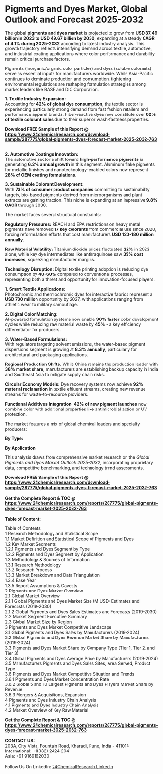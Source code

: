<h1>Pigments and Dyes Market, Global Outlook and Forecast 2025-2032</h1><p>The global <strong>pigments and dyes market</strong> is projected to grow from <strong>USD 37.49 billion in 2023 to USD 49.67 billion by 2030</strong>, expanding at a steady <strong>CAGR of 4.1% during 2025-2032</strong> according to latest industry analysis. This growth trajectory reflects intensifying demand across textile, automotive, and industrial coating applications where color performance and durability remain critical purchase factors.</p><p>Pigments (inorganic/organic color particles) and dyes (soluble colorants) serve as essential inputs for manufacturers worldwide. While Asia-Pacific continues to dominate production and consumption, tightening environmental regulations are reshaping formulation strategies among market leaders like BASF and DIC Corporation.</p><p><strong>1. Textile Industry Expansion:</strong><br>
Accounting for <strong>42% of global dye consumption</strong>, the textile sector is experiencing particularly strong demand from fast fashion retailers and performance apparel brands. Fiber-reactive dyes now constitute over <strong>62% of textile colorant sales</strong> due to their superior wash-fastness properties.</p><div><b>Download FREE Sample of this Report @ 
            <a href="https://www.24chemicalresearch.com/download-sample/287775/global-pigments-dyes-forecast-market-2025-2032-763">
            https://www.24chemicalresearch.com/download-sample/287775/global-pigments-dyes-forecast-market-2025-2032-763</a></b></div><br><p><strong>2. Automotive Coatings Innovation:</strong><br>
The automotive sector's shift toward <strong>high-performance pigments</strong> is generating <strong>6.2% annual growth</strong> in this segment. Aluminum flake pigments for metallic finishes and nanotechnology-enabled colors now represent <strong>28% of OEM coating formulations</strong>.</p><p><strong>3. Sustainable Colorant Development:</strong><br>
With <strong>73% of consumer product companies</strong> committing to sustainability targets, bio-based pigments derived from microorganisms and plant extracts are gaining traction. This niche is expanding at an impressive <strong>9.8% CAGR</strong> through 2030.</p><p>The market faces several structural constraints:</p><p><strong>Regulatory Pressures:</strong> REACH and EPA restrictions on heavy metal pigments have removed <strong>17 key colorants</strong> from commercial use since 2020, forcing reformulation efforts that cost manufacturers <strong>USD 120-180 million annually</strong>.</p><p><strong>Raw Material Volatility:</strong> Titanium dioxide prices fluctuated <strong>22%</strong> in 2023 alone, while key dye intermediates like anthraquinone saw <strong>35% cost increases</strong>, squeezing manufacturer margins.</p><p><strong>Technology Disruption:</strong> Digital textile printing adoption is reducing dye consumption by <strong>40-60%</strong> compared to conventional processes, representing both a threat and opportunity for innovation-focused players.</p><p><strong>1. Smart Textile Applications:</strong><br>
Photochromic and thermochromic dyes for interactive fabrics represent a <strong>USD 780 million</strong> opportunity by 2027, with applications ranging from athletic wear to military camouflage.</p><p><strong>2. Digital Color Matching:</strong><br>
AI-powered formulation systems now enable <strong>90% faster</strong> color development cycles while reducing raw material waste by <strong>45%</strong> - a key efficiency differentiator for producers.</p><p><strong>3. Water-Based Formulations:</strong><br>
With regulators targeting solvent emissions, the water-based pigment dispersions segment is growing at <strong>8.3% annually</strong>, particularly for architectural and packaging applications.</p><p><strong>Regional Production Shifts:</strong> While China remains the production leader with <strong>38% market share</strong>, manufacturers are establishing backup capacity in India and Southeast Asia to mitigate supply chain risks.</p><p><strong>Circular Economy Models:</strong> Dye recovery systems now achieve <strong>92% material reclamation</strong> in textile effluent streams, creating new revenue streams for waste-to-resource providers.</p><p><strong>Functional Additives Integration:</strong> <strong>42% of new pigment launches</strong> now combine color with additional properties like antimicrobial action or UV protection.</p><p>The market features a mix of global chemical leaders and specialty producers:</p><p><strong>By Type:</strong></p><p><strong>By Application:</strong></p><p>This analysis draws from comprehensive market research on the <em>Global Pigments and Dyes Market Outlook 2025-2032</em>, incorporating proprietary data, competitive benchmarking, and technology trend assessments.</p><div><b>Download FREE Sample of this Report @ 
            <a href="https://www.24chemicalresearch.com/download-sample/287775/global-pigments-dyes-forecast-market-2025-2032-763">
            https://www.24chemicalresearch.com/download-sample/287775/global-pigments-dyes-forecast-market-2025-2032-763</a></b></div><br><div><b>Get the Complete Report & TOC @ 
            <a href="https://www.24chemicalresearch.com/reports/287775/global-pigments-dyes-forecast-market-2025-2032-763">
            https://www.24chemicalresearch.com/reports/287775/global-pigments-dyes-forecast-market-2025-2032-763</a></b></div><br>
            <b>Table of Content:</b><p>Table of Contents<br />
1 Research Methodology and Statistical Scope<br />
1.1 Market Definition and Statistical Scope of Pigments and Dyes<br />
1.2 Key Market Segments<br />
1.2.1 Pigments and Dyes Segment by Type<br />
1.2.2 Pigments and Dyes Segment by Application<br />
1.3 Methodology & Sources of Information<br />
1.3.1 Research Methodology<br />
1.3.2 Research Process<br />
1.3.3 Market Breakdown and Data Triangulation<br />
1.3.4 Base Year<br />
1.3.5 Report Assumptions & Caveats<br />
2 Pigments and Dyes Market Overview<br />
2.1 Global Market Overview<br />
2.1.1 Global Pigments and Dyes Market Size (M USD) Estimates and Forecasts (2019-2030)<br />
2.1.2 Global Pigments and Dyes Sales Estimates and Forecasts (2019-2030)<br />
2.2 Market Segment Executive Summary<br />
2.3 Global Market Size by Region<br />
3 Pigments and Dyes Market Competitive Landscape<br />
3.1 Global Pigments and Dyes Sales by Manufacturers (2019-2024)<br />
3.2 Global Pigments and Dyes Revenue Market Share by Manufacturers (2019-2024)<br />
3.3 Pigments and Dyes Market Share by Company Type (Tier 1, Tier 2, and Tier 3)<br />
3.4 Global Pigments and Dyes Average Price by Manufacturers (2019-2024)<br />
3.5 Manufacturers Pigments and Dyes Sales Sites, Area Served, Product Type<br />
3.6 Pigments and Dyes Market Competitive Situation and Trends<br />
3.6.1 Pigments and Dyes Market Concentration Rate<br />
3.6.2 Global 5 and 10 Largest Pigments and Dyes Players Market Share by Revenue<br />
3.6.3 Mergers & Acquisitions, Expansion<br />
4 Pigments and Dyes Industry Chain Analysis<br />
4.1 Pigments and Dyes Industry Chain Analysis<br />
4.2 Market Overview of Key Raw Material</p><div><b>Get the Complete Report & TOC @ 
            <a href="https://www.24chemicalresearch.com/reports/287775/global-pigments-dyes-forecast-market-2025-2032-763">
            https://www.24chemicalresearch.com/reports/287775/global-pigments-dyes-forecast-market-2025-2032-763</a></b></div><br><b>CONTACT US:</b><br>
            203A, City Vista, Fountain Road, Kharadi, Pune, India - 411014<br>
            International: +1(332) 2424 294<br>
            Asia: +91 9169162030 <br><br>
            Follow Us On LinkedIn: <a href="https://www.linkedin.com/company/24chemicalresearch/">24ChemicalResearch LinkedIn</a>